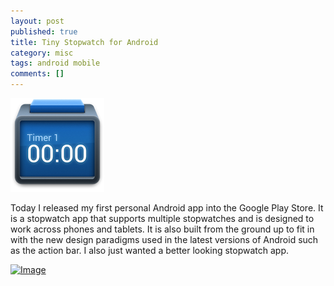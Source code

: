 ```yaml
---
layout: post
published: true
title: Tiny Stopwatch for Android
category: misc
tags: android mobile
comments: []
---
```


![Tiny Stopwatch for Android Icon](/assets/images/tiny_stopwatch_for_android_icon.png)

Today I released my first personal Android app into the Google Play Store. It is a stopwatch app that supports multiple stopwatches and is designed to work across phones and tablets. It is also built from the ground up to fit in with the new design paradigms used in the latest versions of Android such as the action bar. I also just wanted a better looking stopwatch app.

[![Image](http://www.android.com/images/brand/get_it_on_play_logo_large.png "Get it on Google Play")](http://play.google.com/store/apps/details?id=com.tinystopwatch.android)

